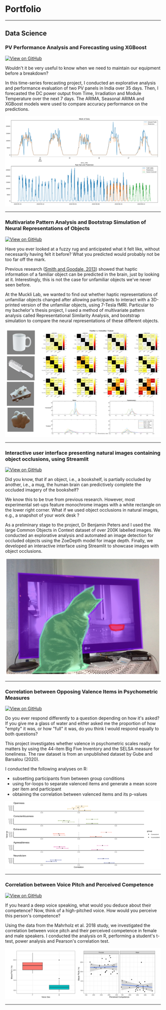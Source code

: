 # Portfolio
---
## Data Science

### PV Performance Analysis and Forecasting using XGBoost

[![View on GitHub](https://img.shields.io/badge/GitHub-View_on_GitHub-blue?logo=GitHub)](https://github.com/madelinelui/pv-panels/)

Wouldn't it be very useful to know when we need to maintain our equipment before a breakdown?

In this time-series forecasting project, I conducted an explorative analysis and performance evaluation of two PV panels in India over 35 days. Then, I forecasted the DC power output from Time, Irradiation and Module Temperature over the next 7 days. The ARIMA, Seasonal ARIMA and XGBoost models were used to compare accuracy performance on the predictions.

<center><img src="images/pv-panels.png"/></center>

---

### Multivariate Pattern Analysis and Bootstrap Simulation of Neural Representations of Objects

[![View on GitHub](https://img.shields.io/badge/GitHub-View_on_GitHub-blue?logo=GitHub)](https://github.com/madelinelui/rsa-thesis/)

Have you ever looked at a fuzzy rug and anticipated what it felt like, without necessarily having felt it before? What you predicted would probably not be too far off the mark.

Previous research ([Smith and Goodale, 2013](https://www.ncbi.nlm.nih.gov/pmc/articles/PMC4380001/)) showed that haptic information of a familiar object can be predicted in the brain, just by looking at it. Interestingly, this is not the case for unfamiliar objects we've never seen before.

At the Muckli Lab, we wanted to find out whether haptic representations of unfamiliar objects changed after allowing participants to interact with a 3D-printed version of the unfamiliar objects, using 7-Tesla fMRI.
Particular to my bachelor's thesis project, I used a method of multivariate pattern analysis called Representational Similarity Analysis, and bootstrap simulation to compare the neural representations of these different objects.

<center><img src="images/rsa-thesis.png"/></center>

---

### Interactive user interface presenting natural images containing object occlusions, using Streamlit

[![View on GitHub](https://img.shields.io/badge/GitHub-View_on_GitHub-blue?logo=GitHub)](https://github.com/madelinelui/occlusions/)

Did you know, that if an object, i.e., a bookshelf, is partially occluded by another, i.e., a mug, the human brain can predictively complete the occluded imagery of the bookshelf?

We know this to be true from previous research. However, most experimental set-ups feature monochrome images with a white rectangle on the lower right corner. What if we used object occlusions in natural images, e.g., a snapshot of your work desk ?

As a preliminary stage to the project, Dr Benjamin Peters and I used the large Common Objects in Context dataset of over 200K labelled images. We conducted an explorative analysis and automated an image detection for occluded objects using the ZoeDepth model for image depth. Finally, we developed an interactive interface using Streamlit to showcase images with object occlusions.

<center><img src="images/occlusions.png"/></center>

---

### Correlation between Opposing Valence Items in Psychometric Measures

[![View on GitHub](https://img.shields.io/badge/GitHub-View_on_GitHub-blue?logo=GitHub)](https://github.com/madelinelui/corr_valence/)

Do you ever respond differently to a question depending on how it's asked? If you give me a glass of water and either asked me the proportion of how "empty" it was, or how "full" it was, do you think I would respond equally to both questions?

This project investigates whether valence in psychometric scales really matters by using the 44-item Big Five Inventory and the SELSA measure for loneliness. The raw dataset is from an unpublished dataset by Gube and Barsalou (2020).

I conducted the following analyses on R:

- subsetting participants from between group conditions
- using for-loops to separate valenced items and generate a mean score per item and participant
- obtaining the correlation between valenced items and its p-values

<center><img src="images/corr_valence.png"/></center>

---

### Correlation between Voice Pitch and Perceived Competence

[![View on GitHub](https://img.shields.io/badge/GitHub-View_on_GitHub-blue?logo=GitHub)](https://github.com/madelinelui/corr_voicepitch-competence/)

If you heard a deep voice speaking, what would you deduce about their competence? Now, think of a high-pitched voice. How would you perceive this person's competence?

Using the data from the Mahrholz et al. 2018 study, we investigated the correlation between voice pitch and their perceived competence in female and male speakers. I conducted the analysis on R, performing a student's t-test, power analysis and Pearson's correlation test.

<center><img src="images/corr_voicepitch-competence.png"/></center>

---
